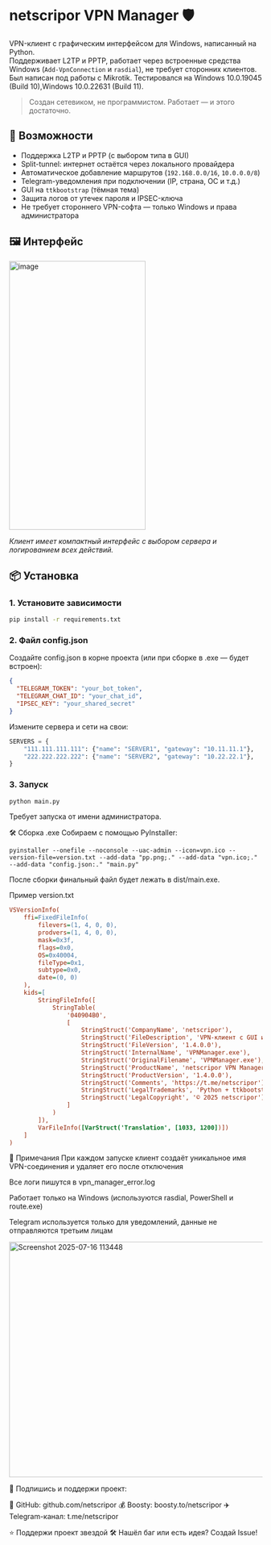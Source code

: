 # netscripor VPN Manager 🛡️

VPN-клиент с графическим интерфейсом для Windows, написанный на Python.  
Поддерживает L2TP и PPTP, работает через встроенные средства Windows (`Add-VpnConnection` и `rasdial`), не требует сторонних клиентов.
Был написан под работы с Mikrotik.
Тестировался на Windows 10.0.19045 (Build 10),Windows 10.0.22631 (Build 11).

> Создан сетевиком, не программистом. Работает — и этого достаточно.

## 🚀 Возможности

- Поддержка L2TP и PPTP (с выбором типа в GUI)
- Split-tunnel: интернет остаётся через локального провайдера
- Автоматическое добавление маршрутов (`192.168.0.0/16`, `10.0.0.0/8`)
- Telegram-уведомления при подключении (IP, страна, ОС и т.д.)
- GUI на `ttkbootstrap` (тёмная тема)
- Защита логов от утечек пароля и IPSEC-ключа
- Не требует стороннего VPN-софта — только Windows и права администратора

## 🖼️ Интерфейс
 <img width="271" height="533" alt="image" src="https://github.com/user-attachments/assets/f134eaf6-9d4b-4ca8-8049-ddead7472427" />

_Клиент имеет компактный интерфейс с выбором сервера и логированием всех действий._

## 📦 Установка

### 1. Установите зависимости

```bash
pip install -r requirements.txt
```
### 2. Файл config.json
Создайте config.json в корне проекта (или при сборке в .exe — будет встроен):

```json
{
  "TELEGRAM_TOKEN": "your_bot_token",
  "TELEGRAM_CHAT_ID": "your_chat_id",
  "IPSEC_KEY": "your_shared_secret"
}
```
Измените сервера и сети на свои:
```python
SERVERS = {
    "111.111.111.111": {"name": "SERVER1", "gateway": "10.11.11.1"},
    "222.222.222.222": {"name": "SERVER2", "gateway": "10.22.22.1"},
}
```
### 3. Запуск
```bash
python main.py
```
Требует запуска от имени администратора.

🛠 Сборка .exe
Собираем с помощью PyInstaller:

```shell  
pyinstaller --onefile --noconsole --uac-admin --icon=vpn.ico --version-file=version.txt --add-data "pp.png;." --add-data "vpn.ico;." --add-data "config.json:." "main.py"
```
После сборки финальный файл будет лежать в dist/main.exe.

Пример version.txt
```ini
VSVersionInfo(
    ffi=FixedFileInfo(
        filevers=(1, 4, 0, 0),
        prodvers=(1, 4, 0, 0),
        mask=0x3f,
        flags=0x0,
        OS=0x40004,
        fileType=0x1,
        subtype=0x0,
        date=(0, 0)
    ),
    kids=[
        StringFileInfo([
            StringTable(
                '040904B0',
                [
                    StringStruct('CompanyName', 'netscripor'),
                    StringStruct('FileDescription', 'VPN-клиент с GUI и Telegram-уведомлениями'),
                    StringStruct('FileVersion', '1.4.0.0'),
                    StringStruct('InternalName', 'VPNManager.exe'),
                    StringStruct('OriginalFilename', 'VPNManager.exe'),
                    StringStruct('ProductName', 'netscripor VPN Manager'),
                    StringStruct('ProductVersion', '1.4.0.0'),
                    StringStruct('Comments', 'https://t.me/netscripor'),
                    StringStruct('LegalTrademarks', 'Python + ttkbootstrap'),
                    StringStruct('LegalCopyright', '© 2025 netscripor')
                ]
            )
        ]),
        VarFileInfo([VarStruct('Translation', [1033, 1200])])
    ]
)
```
🧠 Примечания
При каждом запуске клиент создаёт уникальное имя VPN-соединения и удаляет его после отключения

Все логи пишутся в vpn_manager_error.log

Работает только на Windows (используются rasdial, PowerShell и route.exe)

Telegram используется только для уведомлений, данные не отправляются третьим лицам

<img width="676" height="467" alt="Screenshot 2025-07-16 113448" src="https://github.com/user-attachments/assets/2854c112-5ef1-4084-b469-e3d784757c9a" />

📡 Подпишись и поддержи проект:

🔗 GitHub: github.com/netscripor 💰 Boosty: boosty.to/netscripor ✈️ Telegram-канал: t.me/netscripor

⭐️ Поддержи проект звездой 🛠 Нашёл баг или есть идея? Создай Issue!

